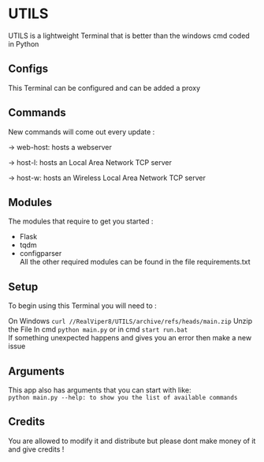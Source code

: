 # UTILS
UTILS is a lightweight Terminal that is better than the windows cmd coded in Python

## Configs
This Terminal can be configured and can be added a proxy

## Commands
New commands will come out every update :

  -> web-host: hosts a webserver
  
  -> host-l: hosts an Local Area Network TCP server
  
  -> host-w: hosts an Wireless Local Area Network TCP server

## Modules
The modules that require to get you started :
  *  Flask
  *  tqdm
  *  configparser
<br> All the other required modules can be found in the file requirements.txt

## Setup
To begin using this Terminal you will need to :

On Windows
`curl //RealViper8/UTILS/archive/refs/heads/main.zip`
  Unzip the File
  In cmd `python main.py` or in cmd `start run.bat`
<br>If something unexpected happens and gives you an error then make a new issue

## Arguments
This app also has arguments that you can start with like: <br>
`python main.py --help: to show you the list of available commands`

## Credits
You are allowed to modify it and distribute but please dont make money of it and give credits !
